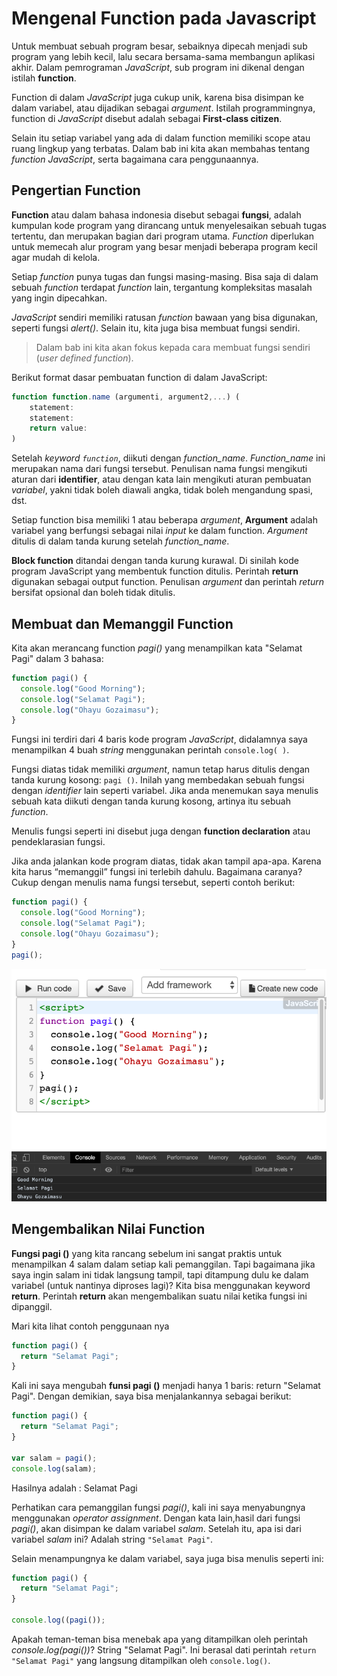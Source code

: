 # Mengenal Function pada Javascript

Untuk membuat sebuah program besar, sebaiknya dipecah menjadi sub program yang lebih
kecil, lalu secara bersama-sama membangun aplikasi akhir. Dalam pemrograman _JavaScript_, sub program ini dikenal dengan istilah **function**.

Function di dalam _JavaScript_ juga cukup unik, karena bisa disimpan ke dalam variabel, atau dijadikan sebagai _argument_. Istilah programmingnya, function di _JavaScript_ disebut adalah
sebagai **First-class citizen**.

Selain itu setiap variabel yang ada di dalam function memiliki scope atau ruang lingkup yang terbatas. Dalam bab ini kita akan membahas tentang _function JavaScript_, serta bagaimana cara
penggunaannya.

## Pengertian Function

**Function** atau dalam bahasa indonesia disebut sebagai **fungsi**, adalah kumpulan kode program yang dirancang untuk menyelesaikan sebuah tugas tertentu, dan merupakan bagian dari program utama. _Function_ diperlukan untuk memecah alur program yang besar menjadi beberapa program kecil agar mudah di kelola.

Setiap _function_ punya tugas dan fungsi masing-masing. Bisa saja di dalam sebuah _function_ terdapat _function_ lain, tergantung kompleksitas masalah yang ingin dipecahkan.

_JavaScript_ sendiri memiliki ratusan _function_ bawaan yang bisa digunakan, seperti fungsi _alert()_. Selain itu, kita juga bisa membuat fungsi sendiri.

> Dalam bab ini kita akan fokus kepada cara membuat fungsi sendiri (_user defined function_).

Berikut format dasar pembuatan function di dalam JavaScript:

```js
function function.name (argumenti, argument2,...) (
    statement:
    statement:
    return value:
)
```

Setelah _keyword `function`_, diikuti dengan _function_name_. _Function_name_ ini merupakan nama dari fungsi tersebut. Penulisan nama fungsi mengikuti aturan dari **identifier**, atau dengan kata lain mengikuti aturan pembuatan _variabel_, yakni tidak boleh diawali angka, tidak boleh mengandung spasi, dst.

Setiap function bisa memiliki 1 atau beberapa _argument_, **Argument** adalah variabel yang berfungsi sebagai nilai _input_ ke dalam function. _Argument_ ditulis di dalam tanda kurung setelah _function_name_.

**Block function** ditandai dengan tanda kurung kurawal. Di sinilah kode program JavaScript yang membentuk function ditulis. Perintah **return** digunakan sebagai output function. Penulisan
_argument_ dan perintah _return_ bersifat opsional dan boleh tidak ditulis.

## Membuat dan Memanggil Function

Kita akan merancang function _pagi()_ yang menampilkan kata "Selamat Pagi" dalam 3 bahasa:

```js
function pagi() {
  console.log("Good Morning");
  console.log("Selamat Pagi");
  console.log("Ohayu Gozaimasu");
}
```

Fungsi ini terdiri dari 4 baris kode program _JavaScript_, didalamnya saya menampilkan 4 buah _string_ menggunakan perintah `console.log( )`.

Fungsi diatas tidak memiliki _argument_, namun tetap harus ditulis dengan tanda kurung kosong: `pagi ()`. Inilah yang membedakan sebuah fungsi dengan _identifier_ lain seperti variabel. Jika anda menemukan saya menulis sebuah kata diikuti dengan tanda kurung kosong, artinya itu sebuah _function_.

Menulis fungsi seperti ini disebut juga dengan **function declaration** atau pendeklarasian fungsi.

Jika anda jalankan kode program diatas, tidak akan tampil apa-apa. Karena kita harus “memanggil” fungsi ini terlebih dahulu. Bagaimana caranya? Cukup dengan menulis nama fungsi tersebut, seperti contoh berikut:

```js
function pagi() {
  console.log("Good Morning");
  console.log("Selamat Pagi");
  console.log("Ohayu Gozaimasu");
}
pagi();
```

![1](img/4/1.png)

## Mengembalikan Nilai Function

**Fungsi pagi ()** yang kita rancang sebelum ini sangat praktis untuk menampilkan 4 salam dalam setiap kali pemanggilan. Tapi bagaimana jika saya ingin salam ini tidak langsung tampil, tapi
ditampung dulu ke dalam variabel (untuk nantinya diproses lagi)? Kita bisa menggunakan keyword **return**. Perintah **return** akan mengembalikan suatu nilai ketika fungsi ini dipanggil.

Mari kita lihat contoh penggunaan nya

```js
function pagi() {
  return "Selamat Pagi";
}
```

Kali ini saya mengubah **funsi pagi ()** menjadi hanya 1 baris: return "Selamat Pagi". Dengan demikian, saya bisa menjalankannya sebagai berikut:

```js
function pagi() {
  return "Selamat Pagi";
}

var salam = pagi();
console.log(salam);
```

Hasilnya adalah : Selamat Pagi

Perhatikan cara pemanggilan fungsi _pagi()_, kali ini saya menyabungnya menggunakan _operator assignment_. Dengan kata lain,hasil dari fungsi _pagi()_, akan disimpan ke dalam variabel _salam_. Setelah itu, apa isi dari variabel _salam_ ini? Adalah string `"Selamat Pagi"`.

Selain menampungnya ke dalam variabel, saya juga bisa menulis seperti ini:

```js
function pagi() {
  return "Selamat Pagi";
}

console.log((pagi());
```

Apakah teman-teman bisa menebak apa yang ditampilkan oleh perintah _console.log(pagi())_? String "Selamat Pagi". Ini berasal dati perintah `return "Selamat Pagi"` yang langsung ditampilkan oleh `console.log()`.
